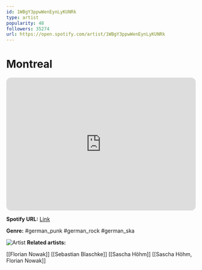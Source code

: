 ```yaml
---
id: 1WBgY3ppwWenEynLyKUNRk
type: artist
popularity: 48
followers: 35274
url: https://open.spotify.com/artist/1WBgY3ppwWenEynLyKUNRk
---
```

# Montreal

<iframe style="border-radius:12px" src="https://open.spotify.com/embed/artist/1WBgY3ppwWenEynLyKUNRk" width="100%" height="352" frameBorder="0" allowfullscreen="" allow="autoplay; clipboard-write; encrypted-media; fullscreen; picture-in-picture" loading="lazy"></iframe>

**Spotify URL:** [Link](https://open.spotify.com/artist/1WBgY3ppwWenEynLyKUNRk)

**Genre:**  #german_punk #german_rock #german_ska

![Artist](https://i.scdn.co/image/ab6761610000e5eb4b2b7e4d6488822cb3d3161d)
**Related artists:**

[[Florian Nowak]]
[[Sebastian Blaschke]]
[[Sascha Höhm]]
[[Sascha Höhm, Florian Nowak]]
